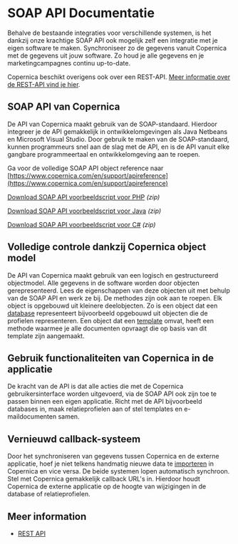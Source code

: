 # SOAP API Documentatie

Behalve de bestaande integraties voor verschillende systemen, is het dankzij onze krachtige SOAP API ook
mogelijk zelf een integratie met je eigen software te maken.
Synchroniseer zo de gegevens vanuit Copernica met de gegevens uit jouw
software. Zo houd je alle gegevens en je marketingcampagnes continu
up-to-date.

Copernica beschikt overigens ook over een REST-API. [Meer informatie
over de REST-API vind je hier](../en/the-copernica-rest-api.md "REST-API").

SOAP API van Copernica
----------------------

De API van Copernica maakt gebruik van de SOAP-standaard. Hierdoor
integreer je de API gemakkelijk in ontwikkelomgevingen als Java Netbeans
en Microsoft Visual Studio. Door gebruik te maken van de SOAP-standaard,
kunnen programmeurs snel aan de slag met de API, en is de API vanuit
elke gangbare programmeertaal en ontwikkelomgeving aan te roepen.

Ga voor de volledige SOAP API object reference naar
[https://www.copernica.com/en/support/apireference](https://www.copernica.com/en/support/apireference)

[Download SOAP API voorbeeldscript voor
PHP](../downloads/soaptest_php_1-5.zip "Download SOAP API voorbeeldscript voor PHP")
*(zip)*

[Download SOAP API voorbeeldscript voor
Java](../downloads/soaptest_java.zip "Download SOAP API voorbeeldscript voor Java")
*(zip)*

[Download SOAP API voorbeeldscript voor
C\#](../downloads/soaptest_cs.zip "Download SOAP API voorbeeldscript voor C#")
*(zip)*

Volledige controle dankzij Copernica object model
-------------------------------------------------

De API van Copernica maakt gebruik van een logisch en gestructureerd
objectmodel. Alle gegevens in de software worden door objecten
gerepresenteerd. Lees de eigenschappen van deze objecten uit met behulp
van de SOAP API en werk ze bij. De methodes zijn ook aan te roepen. Elk
object is opgebouwd uit kleinere deelobjecten. Zo is een object dat een
[database](./creating-your-own-databases.md "Maak en beheer je eigen database(s)")
representeert bijvoorbeeld opgebouwd uit objecten die de profielen
representeren. Een object dat een
[template](./create-custom-templates.md "Ontwikkel je eigen dynamische templates")
omvat, heeft een methode waarmee je alle documenten opvraagt die op
basis van dit template zijn aangemaakt.

Gebruik functionaliteiten van Copernica in de applicatie
--------------------------------------------------------

De kracht van de API is dat alle acties die met de Copernica
gebruikersinterface worden uitgevoerd, via de SOAP API ook zijn toe te
passen binnen een eigen applicatie. Richt met de API bijvoorbeeld
databases in, maak relatieprofielen aan of stel templates en
e-maildocumenten samen.

Vernieuwd callback-systeem
--------------------------

Door het synchroniseren van gegevens tussen Copernica en de externe
applicatie, hoef je niet telkens handmatig nieuwe data te [importeren](./database-import)
in Copernica en vice versa. De beide systemen lopen automatisch
synchroon. Stel met Copernica gemakkelijk callback URL's in. Hierdoor
houdt Copernica de externe applicatie op de hoogte van wijzigingen in de
database of relatieprofielen.

## Meer information

* [REST API](./rest-api)
